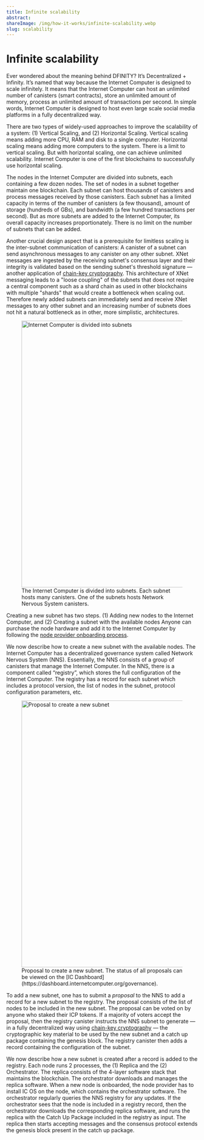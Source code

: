 ```yaml
---
title: Infinite scalability
abstract: 
shareImage: /img/how-it-works/infinite-scalability.webp
slug: scalability
---
```


# Infinite scalability

Ever wondered about the meaning behind DFINITY? It’s Decentralized + Infinity. It’s named that way because the Internet Computer is designed to scale infinitely. It means that the Internet Computer can host an unlimited number of canisters (smart contracts), store an unlimited amount of memory, process an unlimited amount of transactions per second. In simple words, Internet Computer is designed to host even large scale social media platforms in a fully decentralized way. 

There are two types of widely-used approaches to improve the scalability of a system: (1) Vertical Scaling, and (2) Horizontal Scaling. Vertical scaling means adding more CPU, RAM and disk to a single computer. Horizontal scaling means adding more computers to the system. There is a limit to vertical scaling. But with horizontal scaling, one can achieve unlimited scalability. Internet Computer is one of the first blockchains to successfully use horizontal scaling.

The nodes in the Internet Computer are divided into subnets, each containing a few dozen nodes. The set of nodes in a subnet together maintain one blockchain. Each subnet can host thousands of canisters and process messages received by those canisters. Each subnet has a limited capacity in terms of the number of canisters (a few thousand), amount of storage (hundreds of GBs), and bandwidth (a few hundred transactions per second). But as more subnets are added to the Internet Computer, its overall capacity increases proportionately. There is no limit on the number of subnets that can be added.

Another crucial design aspect that is a prerequisite for limitless scaling is the inter-subnet communication of canisters: A canister of a subnet can send asynchronous messages to any canister on any other subnet. XNet messages are ingested by the receiving subnet's consensus layer and their integrity is validated based on the sending subnet's threshold signature — another application of [chain-key cryptography](/how-it-works/chain-key-technology/). This architecture of XNet messaging leads to a "loose coupling" of the subnets that does not require a central component such as a shard chain as used in other blockchains with multiple "shards" that would create a bottleneck when scaling out. Therefore newly added subnets can immediately send and receive XNet messages to any other subnet and an increasing number of subnets does not hit a natural bottleneck as in other, more simplistic, architectures.

<figure>
<img src="/img/how-it-works/add-new-subnet.png" alt="Internet Computer is divided into subnets" title="Internet Computer is divided into subnets." align="center" style="width:700px">
<figcaption align="left">
The Internet Computer is divided into subnets. Each subnet hosts many canisters. One of the subnets hosts Network Nervous System canisters.
</figcaption>
</figure> 

Creating a new subnet has two steps. (1) Adding new nodes to the Internet Computer, and (2) Creating a subnet with the available nodes
Anyone can purchase the node hardware and add it to the Internet Computer by following the [node provider onboarding process](https://wiki.internetcomputer.org/wiki/Node_Provider_Onboarding). 

We now describe how to create a new subnet with the available nodes. The Internet Computer has a decentralized governance system called Network Nervous System (NNS). Essentially, the NNS consists of a group of canisters that manage the Internet Computer. In the NNS, there is a component called “registry”, which stores the full configuration of the Internet Computer. The registry has a record for each subnet which includes a protocol version, the list of nodes in the subnet, protocol configuration parameters, etc. 

<figure>
<img src="/img/how-it-works/new-subnet-proposal.png" alt="Proposal to create a new subnet" title="Proposal to create a new subnet" align="center" style="width:700px">
<figcaption align="left">
Proposal to create a new subnet. The status of all proposals can be viewed on the [IC Dashboard](https://dashboard.internetcomputer.org/governance).
</figcaption>
</figure> 

To add a new subnet, one has to submit a *proposal* to the NNS to add a record for a new subnet to the registry. The proposal consists of the list of nodes to be included in the new subnet. The proposal can be voted on by anyone who staked their ICP tokens. If a majority of voters accept the proposal, then the registry canister instructs the NNS subnet to generate — in a fully decentralized way using [chain-key cryptography](/how-it-works/chain-key-technology/) — the cryptographic key material to be used by the new subnet and a catch up package containing the genesis block. The registry canister then adds a record containing the configuration of the subnet. 

We now describe how a new subnet is created after a record is added to the registry. Each node runs 2 processes, the (1) Replica and the (2) Orchestrator. The replica consists of the 4-layer software stack that maintains the blockchain. The orchestrator downloads and manages the replica software.  When a new node is onboarded, the node provider has to install IC OS on the node, which contains the orchestrator software. The orchestrator regularly queries the NNS registry for any updates. If the orchestrator sees that the node is included in a registry record, then the orchestrator downloads the corresponding replica software, and runs the replica with the Catch Up Package included in the registry as input. The replica then starts accepting messages and the consensus protocol extends the genesis block present in the catch up package.


